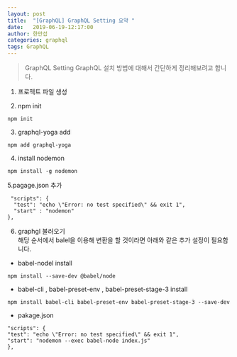 ```yaml
---
layout: post
title:  "[GraphQL] GraphQL Setting 요약 "
date:   2019-06-19-12:17:00
author: 한만섭
categories: graphql
tags: GraphQL
---
```



> GraphQL Setting
GraphQL 설치 방법에 대해서 간단하게 정리해보려고 합니다.  

1. 프로젝트 파일 생성  

2. npm init  

```
npm init
```  

3. graphql-yoga add  

```
npm add graphql-yoga
```  

4. install nodemon   

```
npm install -g nodemon
```  

5.pagage.json 추가  

```
 "scripts": {
  "test": "echo \"Error: no test specified\" && exit 1",
  "start" : "nodemon"
},
```

6. graphgl 불러오기   
해당 순서에서 balel을 이용해 변환을 할 것이라면 아래와 같은 추가 설정이 필요합니다.  

* babel-nodel install  
```
npm install --save-dev @babel/node
```

* babel-cli , babel-preset-env , babel-preset-stage-3 install  
```
npm install babel-cli babel-preset-env babel-preset-stage-3 --save-dev
```

* pakage.json  

```
"scripts": {
"test": "echo \"Error: no test specified\" && exit 1",
"start": "nodemon --exec babel-node index.js"
},
```
